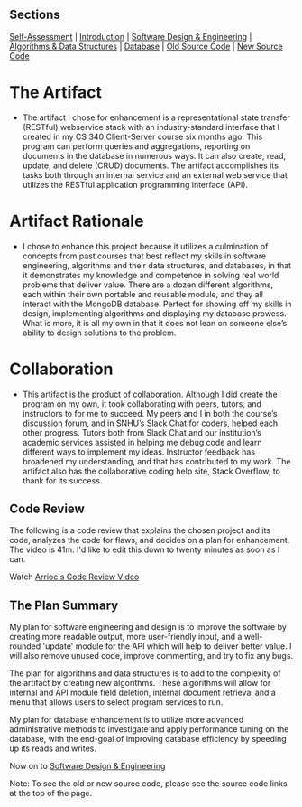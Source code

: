 ## Sections
[Self-Assessment](https://arrioc.github.io/arrioc.github.oi/) | [Introduction](https://arrioc.github.io/Introduction/) | [Software Design & Engineering](https://arrioc.github.io/Software-Design/) | [Algorithms & Data Structures](https://arrioc.github.io/Algorithms-DataStructures/) | [Database](https://arrioc.github.io/Portfolio-Database/) | [Old Source Code](https://github.com/Arrioc/CS340_client-server) | [New Source Code](https://github.com/Arrioc/Enhanced-Artifact)

# The Artifact
 * The artifact I chose for enhancement is a representational state transfer (RESTful) webservice stack with an industry-standard interface that I created in my CS 340 Client-Server course six months ago. This program can perform queries and aggregations, reporting on documents in the database in numerous ways. It can also create, read, update, and delete (CRUD) documents. The artifact accomplishes its tasks both through an internal service and an external web service that utilizes the RESTful application programming interface (API).
 
# Artifact Rationale
  * I chose to enhance this project because it utilizes a culmination of concepts from past courses that best reflect my skills in software engineering, algorithms and their data structures, and databases, in that it demonstrates my knowledge and competence in solving real world problems that deliver value. There are a dozen different algorithms, each within their own portable and reusable module, and they all interact with the MongoDB database. Perfect for showing off my skills in design, implementing algorithms and displaying my database prowess. What is more, it is all my own in that it does not lean on someone else’s ability to design solutions to the problem.

# Collaboration
  * This artifact is the product of collaboration. Although I did create the program on my own, it took collaborating with peers, tutors, and instructors to for me to succeed. My peers and I in both the course’s discussion forum, and in SNHU’s Slack Chat for coders, helped each other progress. Tutors both from Slack Chat and our institution’s academic services assisted in helping me debug code and learn different ways to implement my ideas. Instructor feedback has broadened my understanding, and that has contributed to my work. The artifact also has the collaborative coding help site, Stack Overflow, to thank for its success.


## Code Review
The following is a code review that explains the chosen project and its code, analyzes the code for flaws, and decides on a plan for enhancement. 
The video is 41m. I'd like to edit this down to twenty minutes as soon as I can.

Watch [Arrioc's Code Review Video](https://www.youtube.com/watch?v=wDXqfWe2RQw) 

## The Plan Summary
My plan for software engineering and design is to improve the software by creating more readable output, more user-friendly input, and a well-rounded 'update' module for the API which will help to deliver better value. I will also remove unused code, improve commenting, and try to fix any bugs.

The plan for algorithms and data structures is to add to the complexity of the artifact by creating new algorithms. These algorithms will allow for internal and API module field deletion, internal document retrieval and a menu that allows users to select program services to run.

My plan for database enhancement is to utilize more advanced administrative methods to investigate and apply performance tuning on the database, with the end-goal of improving database efficiency by speeding up its reads and writes.

Now on to [Software Design & Engineering](https://arrioc.github.io/Software-Design/)

Note: To see the old or new source code, please see the source code links at the top of the page.
